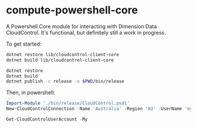 # compute-powershell-core

A Powershell Core module for interacting with Dimension Data CloudControl.
It's functional, but definitely still a work in progress.
 
To get started:

```bash
dotnet restore lib/cloudcontrol-client-core
dotnet build lib/cloudcontrol-client-core

dotnet restore
dotnet build
dotnet publish -c release -o $PWD/bin/release
```

Then, in powershell:

```powershell
Import-Module './bin/release/CloudControl.psd1'
New-CloudControlConnection -Name 'Australia' -Region 'AU' -UserName 'my_mcp_username' -Password 'my_mcp_password' -SetDefault

Get-CloudControlUserAccount -My
```
